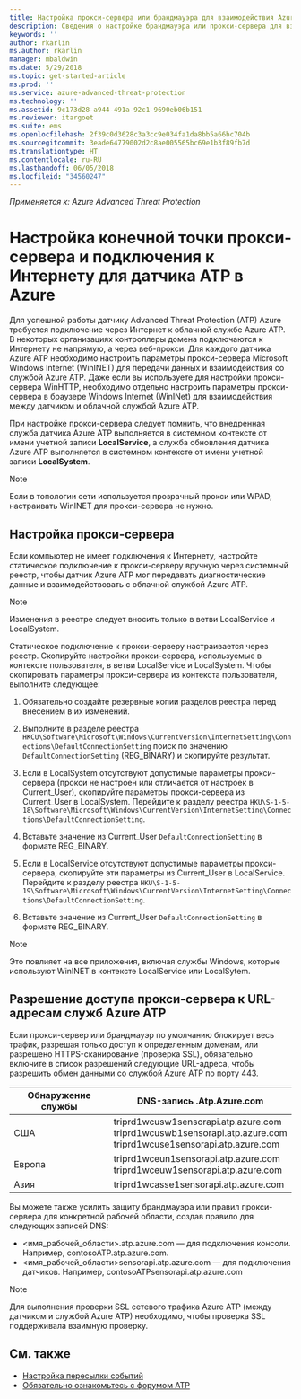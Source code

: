 ```yaml
---
title: Настройка прокси-сервера или брандмауэра для взаимодействия Azure ATP с датчиком | Документы Майкрософт
description: Сведения о настройке брандмауэра или прокси-сервера для взаимодействия облачной службы Azure ATP и датчиков Azure ATP
keywords: ''
author: rkarlin
ms.author: rkarlin
manager: mbaldwin
ms.date: 5/29/2018
ms.topic: get-started-article
ms.prod: ''
ms.service: azure-advanced-threat-protection
ms.technology: ''
ms.assetid: 9c173d28-a944-491a-92c1-9690eb06b151
ms.reviewer: itargoet
ms.suite: ems
ms.openlocfilehash: 2f39c0d3628c3a3cc9e034fa1da8bb5a66bc704b
ms.sourcegitcommit: 3eade64779002d2c8ae005565bc69e1b3f89fb7d
ms.translationtype: HT
ms.contentlocale: ru-RU
ms.lasthandoff: 06/05/2018
ms.locfileid: "34560247"
---
```

*Применяется к: Azure Advanced Threat Protection*



# <a name="configure-endpoint-proxy-and-internet-connectivity-settings-for-your-azure-atp-sensor"></a>Настройка конечной точки прокси-сервера и подключения к Интернету для датчика ATP в Azure

Для успешной работы датчику Advanced Threat Protection (ATP) Azure требуется подключение через Интернет к облачной службе Azure ATP. В некоторых организациях контроллеры домена подключаются к Интернету не напрямую, а через веб-прокси. Для каждого датчика Azure ATP необходимо настроить параметры прокси-сервера Microsoft Windows Internet (WinINET) для передачи данных и взаимодействия со службой Azure ATP. Даже если вы используете для настройки прокси-сервера WinHTTP, необходимо отдельно настроить параметры прокси-сервера в браузере Windows Internet (WinINet) для взаимодействия между датчиком и облачной службой Azure ATP.


При настройке прокси-сервера следует помнить, что внедренная служба датчика Azure ATP выполняется в системном контексте от имени учетной записи **LocalService**, а служба обновления датчика Azure ATP выполняется в системном контексте от имени учетной записи **LocalSystem**. 

> [!NOTE]
> Если в топологии сети используется прозрачный прокси или WPAD, настраивать WinINET для прокси-сервера не нужно.

## <a name="configure-the-proxy"></a>Настройка прокси-сервера 

Если компьютер не имеет подключения к Интернету, настройте статическое подключение к прокси-серверу вручную через системный реестр, чтобы датчик Azure ATP мог передавать диагностические данные и взаимодействовать с облачной службой Azure ATP.

> [!NOTE]
> Изменения в реестре следует вносить только в ветви LocalService и LocalSystem.

Статическое подключение к прокси-серверу настраивается через реестр. Скопируйте настройки прокси-сервера, используемые в контексте пользователя, в ветви LocalService и LocalSystem. Чтобы скопировать параметры прокси-сервера из контекста пользователя, выполните следующее:

1.   Обязательно создайте резервные копии разделов реестра перед внесением в их изменений.

2. Выполните в разделе реестра `HKCU\Software\Microsoft\Windows\CurrentVersion\InternetSetting\Connections\DefaultConnectionSetting` поиск по значению `DefaultConnectionSetting` (REG_BINARY) и скопируйте результат.
 
2.  Если в LocalSystem отсутствуют допустимые параметры прокси-сервера (прокси не настроен или отличается от настроек в Current_User), скопируйте параметры прокси-сервера из Current_User в LocalSystem. Перейдите к разделу реестра `HKU\S-1-5-18\Software\Microsoft\Windows\CurrentVersion\InternetSetting\Connections\DefaultConnectionSetting`.

3.  Вставьте значение из Current_User `DefaultConnectionSetting` в формате REG_BINARY.

4.  Если в LocalService отсутствуют допустимые параметры прокси-сервера, скопируйте эти параметры из Current_User в LocalService. Перейдите к разделу реестра `HKU\S-1-5-19\Software\Microsoft\Windows\CurrentVersion\InternetSetting\Connections\DefaultConnectionSetting`.

5.  Вставьте значение из Current_User `DefaultConnectionSetting` в формате REG_BINARY.

> [!NOTE]
> Это повлияет на все приложения, включая службы Windows, которые используют WinINET в контексте LocalService или LocalSytem.


## <a name="enable-access-to-azure-atp-service-urls-in-the-proxy-server"></a>Разрешение доступа прокси-сервера к URL-адресам служб Azure ATP

Если прокси-сервер или брандмауэр по умолчанию блокирует весь трафик, разрешая только доступ к определенным доменам, или разрешено HTTPS-сканирование (проверка SSL), обязательно включите в список разрешений следующие URL-адреса, чтобы разрешить обмен данными со службой Azure ATP по порту 443.

|Обнаружение службы|DNS-запись .Atp.Azure.com|
|----|----|
|США |triprd1wcusw1sensorapi.atp.azure.com<br>triprd1wcuswb1sensorapi.atp.azure.com<br>triprd1wcuse1sensorapi.atp.azure.com|
|Европа|triprd1wceun1sensorapi.atp.azure.com<br>triprd1wceuw1sensorapi.atp.azure.com|
|Азия|triprd1wcasse1sensorapi.atp.azure.com|


Вы можете также усилить защиту брандмауэра или правил прокси-сервера для конкретной рабочей области, создав правило для следующих записей DNS:
- <имя_рабочей_области>.atp.azure.com — для подключения консоли. Например, contosoATP.atp.azure.com.
- <имя_рабочей_области>sensorapi.atp.azure.com — для подключения датчиков. Например, contosoATPsensorapi.atp.azure.com

 
> [!NOTE]
> Для выполнения проверки SSL сетевого трафика Azure ATP (между датчиком и службой Azure ATP) необходимо, чтобы проверка SSL поддерживала взаимную проверку.


## <a name="see-also"></a>См. также
- [Настройка пересылки событий](configure-event-forwarding.md)
- [Обязательно ознакомьтесь с форумом ATP](https://aka.ms/azureatpcommunity)